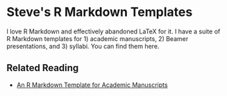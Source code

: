 Steve's R Markdown Templates
============================

I love R Markdown and effectively abandoned LaTeX for it. I have a suite of R Markdown templates for 1) academic manuscripts, 2) Beamer presentations, and 3) syllabi. You can find them here.
 
## Related Reading

- [An R Markdown Template for Academic Manuscripts](http://svmiller.com/blog/2016/02/svm-r-markdown-manuscript/)
